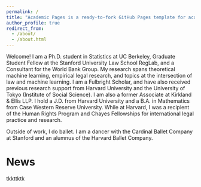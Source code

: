 ```yaml
---
permalink: /
title: "Academic Pages is a ready-to-fork GitHub Pages template for academic personal websites"
author_profile: true
redirect_from: 
  - /about/
  - /about.html
---
```


Welcome! I am a Ph.D. student in Statistics at UC Berkeley, Graduate Student Fellow at the Stanford University Law School RegLab, and a Consultant for the World Bank Group. My research spans theoretical machine learning, empirical legal research, and topics at the intersection of law and machine learning. I am a Fulbright Scholar, and have also received previous research support from Harvard University and the University of Tokyo (Institute of Social Science). I am also a former Associate at Kirkland & Ellis LLP. I hold a J.D. from Harvard University and a B.A. in Mathematics from Case Western Reserve University. While at Harvard, I was a recipient of the Human Rights Program and Chayes Fellowships for international legal practice and research. 

Outside of work, I do ballet. I am a dancer with the Cardinal Ballet Company at Stanford and an alumnus of the Harvard Ballet Company. 

<!-- really just want a Publications tab, Other Research Tab, talks tab, and cheese and oreo tab. -->

News 
======
tkkttktk

